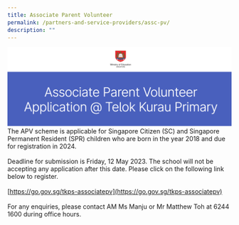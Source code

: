 ```yaml
---
title: Associate Parent Volunteer
permalink: /partners-and-service-providers/assc-pv/
description: ""
---
```

![](/images/assc-pv.png)
<br>
The APV scheme is applicable for Singapore Citizen (SC) and Singapore Permanent Resident (SPR) children who are born in the year 2018 and due for registration in 2024.
<br>
<br>
Deadline for submission is Friday, 12 May 2023. The school will not be accepting any application after this date. Please click on the following link below to register.
<br>
<br>
[https://go.gov.sg/tkps-associatepv](https://go.gov.sg/tkps-associatepv)
<br>
<br>
For any enquiries, please contact AM Ms Manju or Mr Matthew Toh at 6244 1600 during office hours.